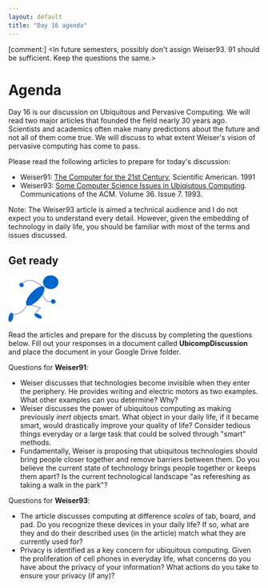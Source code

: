 ```yaml
---
layout: default
title: "Day 16 agenda"
---
```


[comment:] <In future semesters, possibly don't assign Weiser93. 91 should be sufficient. Keep the questions the same.>

# Agenda
Day 16 is our discussion on Ubiquitous and Pervasive Computing. We will read two major articles that founded the field nearly 30 years ago. Scientists and academics often make many predictions about the future and not all of them come true. We will discuss to what extent Weiser's vision of pervasive computing has come to pass. 

Please read the following articles to prepare for today's discussion:
* Weiser91: [The Computer for the 21st Century](http://www.lri.fr/~mbl/Stanford/CS477/papers/Weiser-SciAm.pdf), Scientific American. 1991
* Weiser93: [Some Computer Science Issues in Ubiqiutous Computing](http://www.cs.princeton.edu/courses/archive/spring99/cs598c/papers/p75-weiser.pdf). Communications of the ACM. Volume 36. Issue 7. 1993.

Note: The Weiser93 article is aimed a technical audience and I do not expect you to understand every detail. However, given the embedding of technology in daily life, you should be familiar with most of the terms and issues discussed.

## Get ready

<img class="parimg" alt="Get ready" src="img/getready.png">

Read the articles and prepare for the discuss by completing the questions below. Fill out your responses in a document called <b>UbicompDiscussion</b> and place the document in your Google Drive folder.

Questions for <b>Weiser91</b>:
* Weiser discusses that technologies become invisible when they enter the periphery. He provides writing and electric motors as two examples. What other examples can you determine? Why?
* Weiser discusses the power of ubiquitous computing as making previously <i>inert</i> objects smart. What object in your daily life, if it became smart, would drastically improve your quality of life? Consider tedious things everyday or a large task that could be solved through "smart" methods.
* Fundamentally, Weiser is proposing that ubiquitous technologies should bring people closer together and remove barriers between them. Do you believe the current state of technology brings people together or keeps them apart? Is the current technological landscape "as refereshing as taking a walk in the park"?

Questions for <b>Weiser93</b>:
* The article discusses computing at difference <i>scales</i> of tab, board, and pad. Do you recognize these devices in your daily life? If so, what are they and do their described uses (in the article) match what they are currently used for?
* Privacy is identified as a key concern for ubiquitous computing. Given the proliferation of cell phones in everyday life, what concerns do you have about the privacy of your information? What actions do you take to ensure your privacy (if any)?




